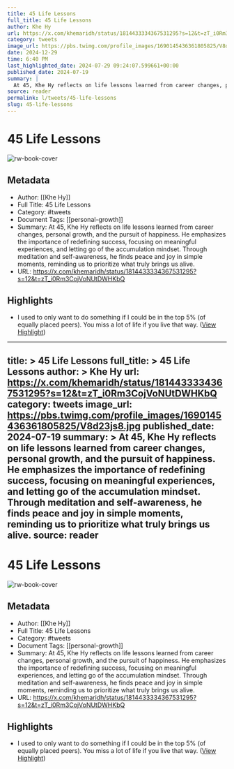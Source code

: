 ```yaml
---
title: 45 Life Lessons
full_title: 45 Life Lessons
author: Khe Hy
url: https://x.com/khemaridh/status/1814433334367531295?s=12&t=zT_i0Rm3CojVoNUtDWHKbQ
category: tweets
image_url: https://pbs.twimg.com/profile_images/1690145436361805825/V8d23js8.jpg
date: 2024-12-29
time: 6:40 PM
last_highlighted_date: 2024-07-29 09:24:07.599661+00:00
published_date: 2024-07-19
summary: |
  At 45, Khe Hy reflects on life lessons learned from career changes, personal growth, and the pursuit of happiness. He emphasizes the importance of redefining success, focusing on meaningful experiences, and letting go of the accumulation mindset. Through meditation and self-awareness, he finds peace and joy in simple moments, reminding us to prioritize what truly brings us alive.
source: reader
permalink: l/tweets/45-life-lessons
slug: 45-life-lessons
---
```

# 45 Life Lessons

![rw-book-cover](https://pbs.twimg.com/profile_images/1690145436361805825/V8d23js8.jpg)

## Metadata
- Author: [[Khe Hy]]
- Full Title: 45 Life Lessons
- Category: #tweets
- Document Tags: [[personal-growth]] 
- Summary: At 45, Khe Hy reflects on life lessons learned from career changes, personal growth, and the pursuit of happiness. He emphasizes the importance of redefining success, focusing on meaningful experiences, and letting go of the accumulation mindset. Through meditation and self-awareness, he finds peace and joy in simple moments, reminding us to prioritize what truly brings us alive.
- URL: https://x.com/khemaridh/status/1814433334367531295?s=12&t=zT_i0Rm3CojVoNUtDWHKbQ

## Highlights
- I used to only want to do something if I could be in the top 5% (of equally placed peers).
  You miss a lot of life if you live that way. ([View Highlight](https://read.readwise.io/read/01j3ywvrx07acxca4y8cvrke5v))


---
title: >
  45 Life Lessons
full_title: >
  45 Life Lessons
author: >
  Khe Hy
url: https://x.com/khemaridh/status/1814433334367531295?s=12&t=zT_i0Rm3CojVoNUtDWHKbQ
category: tweets
image_url: https://pbs.twimg.com/profile_images/1690145436361805825/V8d23js8.jpg
published_date: 2024-07-19
summary: >
  At 45, Khe Hy reflects on life lessons learned from career changes, personal growth, and the pursuit of happiness. He emphasizes the importance of redefining success, focusing on meaningful experiences, and letting go of the accumulation mindset. Through meditation and self-awareness, he finds peace and joy in simple moments, reminding us to prioritize what truly brings us alive.
source: reader
---
# 45 Life Lessons

![rw-book-cover](https://pbs.twimg.com/profile_images/1690145436361805825/V8d23js8.jpg)

## Metadata
- Author: [[Khe Hy]]
- Full Title: 45 Life Lessons
- Category: #tweets
- Document Tags: [[personal-growth]] 
- Summary: At 45, Khe Hy reflects on life lessons learned from career changes, personal growth, and the pursuit of happiness. He emphasizes the importance of redefining success, focusing on meaningful experiences, and letting go of the accumulation mindset. Through meditation and self-awareness, he finds peace and joy in simple moments, reminding us to prioritize what truly brings us alive.
- URL: https://x.com/khemaridh/status/1814433334367531295?s=12&t=zT_i0Rm3CojVoNUtDWHKbQ

## Highlights
- I used to only want to do something if I could be in the top 5% (of equally placed peers).
  You miss a lot of life if you live that way. ([View Highlight](https://read.readwise.io/read/01j3ywvrx07acxca4y8cvrke5v))


